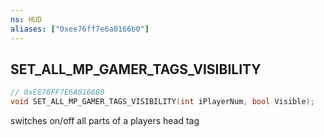 ```yaml
---
ns: HUD
aliases: ["0xee76ff7e6a0166b0"]
---
```

## SET_ALL_MP_GAMER_TAGS_VISIBILITY

```c
// 0xEE76FF7E6A0166B0
void SET_ALL_MP_GAMER_TAGS_VISIBILITY(int iPlayerNum, bool Visible);
```

switches on/off all parts of a players head tag

